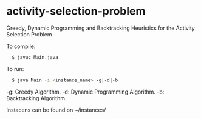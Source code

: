 # activity-selection-problem
Greedy, Dynamic Programming and Backtracking Heuristics for the Activity Selection Problem

To compile: 
```bash
  $ javac Main.java
```

To run:
```bash
  $ java Main -i <instance_name> -g|-d|-b
```

-g: Greedy Algorithm.
-d: Dynamic Programming Algorithm.
-b: Backtracking Algorithm.

Instacens can be found on ~/instances/
